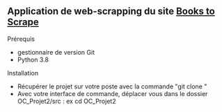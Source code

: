 ## Application de web-scrapping du site [Books to Scrape](http://books.toscrape.com/index.html)

Prérequis 
  - gestionnaire de version Git
  - Python 3.8 
  
Installation 
  - Récupérer le projet sur votre poste avec la commande "git clone <Lien du projet>"
  - Avec votre interface de commande, déplacer vous dans le dossier OC_Projet2/src : ex cd OC_Projet2
